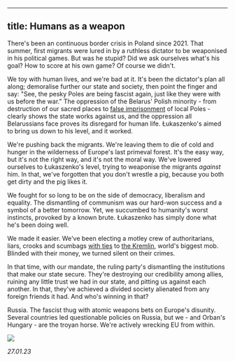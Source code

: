 <!DOCTYPE html>
<html>
<head>
  <meta name="viewport" content="width=device-width, initial-scale=1.0">
  <style>
    
      @import url('https://fonts.googleapis.com/css2?family=Karla:wght@300&display=swap');
    @import url('https://fonts.googleapis.com/css2?family=IBM+Plex+Sans+Devanagari:wght@400;500&display=swap');
    @import url('https://fonts.googleapis.com/css2?family=Amiri&display=swap');
    @import url('https://fonts.googleapis.com/css2?family=Mirza&display=swap');
    
  body {
  background-color: #FAFAFA;
  max-width: 500px;
  float: center;
  width: 80%; /* The width is 60%, by default */
  margin-left: auto;
  margin-right: auto;
}

h1 {
  color: #424242;
  font-family: Karla, sans-serif;
  font-weight: 300;
  text-align: center;
  font-size: 35px;
}
    
h2 { 
  color: #424242;
  font-family: Karla, sans-serif;
  font-weight: 300;
  text-align: center;
  font-size: 30px;
    } 
    
 h3 { 
  color: #424242;
  font-family: Karla, sans-serif;
  font-weight: 300;
  text-align: center;
  font-size: 25px;
    } 
    
  h4 { 
  color: #424242;
  font-family: Karla, sans-serif;
  font-weight: 300;
  text-align: center;
  font-size: 20px;
    }

p {
  color: #424242;
  font-family: IBM Plex Sans Devanagari, sans-serif;
  font-weight: 400;
  font-size: 16px;
  text-align: justify;
  line-height: 1.5;
  }
    
span.small {
  color: #424242;
  font-family: 'Amiri', serif;
  font-size: 30px;
  text-align: center;
    }
    
a { 
  color: #58ACFA; 
  text-decoration: none;
    } 
 
a:hover { 
  color: #58ACFA;
  text-decoration: underline;
  text-decoraion-thickness: 0.3em;
  
    } 
    
img {
  display: block;
  margin-left: auto;
  margin-right: auto;
  width: 50%;
}
    
    ::-moz-selection {
  color: $black;
  background: #58ACFA;
}
::selection {
  color: $black;
  background: #58ACFA;
}
    
  </style>
<title>Marek Fronc</title>
</head>
<body>

---
title: Humans as a weapon
---

There's been an continuous border crisis in Poland since 2021. That summer, first migrants were lured in by a ruthless dictator to be weaponised in his political games. But was he stupid? Did we ask ourselves what's his goal? How to score at his own game? Of course we didn't.

We toy with human lives, and we're bad at it. It's been the dictator's plan all along; demoralise further our state and society, then point the finger and say: "See, the pesky Poles are being fascist again, just like they were with us before the war." The oppression of the Belarus' Polish minority - from destruction of our sacred places to [false imprisonment](https://www.rferl.org/a/belarus-poczobut-polish-activist-trial/32225575.html) of local Poles - clearly shows the state works against us, and the oppression all Belarussians face proves its disregard for human life. Łukaszenko's aimed to bring us down to his level, and it worked.

We're pushing back the migrants. We're leaving them to die of cold and hunger in the wilderness of Europe's last primeval forest. It's the easy way, but it's not the right way, and it's not the moral way. We've lowered ourselves to Łukaszenko's level, trying to weaponise the migrants _against_ him. In that, we've forgotten that you don't wrestle a pig, because you both get dirty and the pig likes it. 

We fought for so long to be on the side of democracy, liberalism and equality. The dismantling of communism was our hard-won success and a symbol of a better tomorrow. Yet, we succumbed to humanity's worst instincts, provoked by a known brute. Łukaszenko has simply done what he's been doing well. 

We made it easier. We've been electing a motley crew of authoritarians, liars, crooks and scumbags [with ties](https://www.goodreads.com/book/show/62900724-kaczy-ski-i-jego-paj-czyna-tkanie-sieci-1949-1995) to [the Kremlin](https://www.theguardian.com/world/2018/sep/12/russia-linked-2014-wiretapping-scandal-poland), world's biggest mob. Blinded with their money, we turned silent on their crimes. 

In that time, with our mandate, the ruling party's dismantling the institutions that make our state secure. They're destroying our credibility among allies, ruining any little trust we had in our state, and pitting us against each another. In that, they've achieved a divided society alienated from any foreign friends it had. And who's winning in that? 

Russia. The fascist thug with atomic weapons bets on Europe's disunity. Several countries led questionable policies on Russia, but we - and Orban's Hungary - are the troyan horse. We're actively wrecking EU from within. 

![](https://yewtu.be/embed/V7E6cuhLkOM)

_27.01.23_
